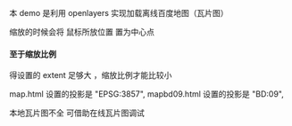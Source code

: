 本 demo 是利用 openlayers 实现加载离线百度地图（瓦片图）

缩放的时候会将 鼠标所放位置 置为中心点

#### 至于缩放比例

得设置的 extent 足够大 ，缩放比例才能比较小

map.html 设置的投影是 "EPSG:3857",
mapbd09.html 设置的投影是 "BD:09",

本地瓦片图不全 可借助在线瓦片图调试
